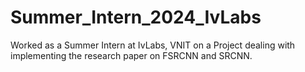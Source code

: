 # Summer_Intern_2024_IvLabs
Worked as a Summer Intern at IvLabs, VNIT on a Project dealing with implementing the research paper on FSRCNN and SRCNN. 

